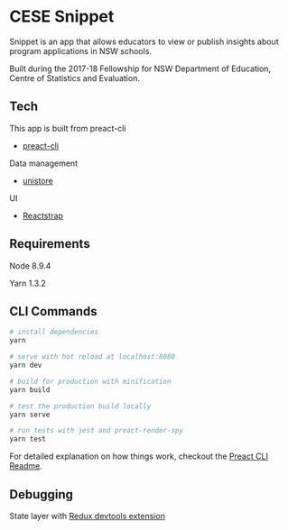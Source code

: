# CESE Snippet

Snippet is an app that allows educators to view or publish insights about program applications in NSW schools.

Built during the 2017-18 Fellowship for NSW Department of Education, Centre of Statistics and Evaluation.


## Tech  

This app is built from preact-cli
- [preact-cli](https://github.com/developit/preact-cli)

Data management 
- [unistore](https://github.com/developit/unistore)

UI
- [Reactstrap](https://reactstrap.github.io/)


## Requirements

Node 8.9.4

Yarn 1.3.2


## CLI Commands

``` bash
# install dependencies
yarn

# serve with hot reload at localhost:8080
yarn dev

# build for production with minification
yarn build

# test the production build locally
yarn serve

# run tests with jest and preact-render-spy 
yarn test
```

For detailed explanation on how things work, checkout the [Preact CLI Readme](https://github.com/developit/preact-cli/blob/master/README.md).


## Debugging

State layer with [Redux devtools extension](https://chrome.google.com/webstore/detail/redux-devtools/lmhkpmbekcpmknklioeibfkpmmfibljd) 
